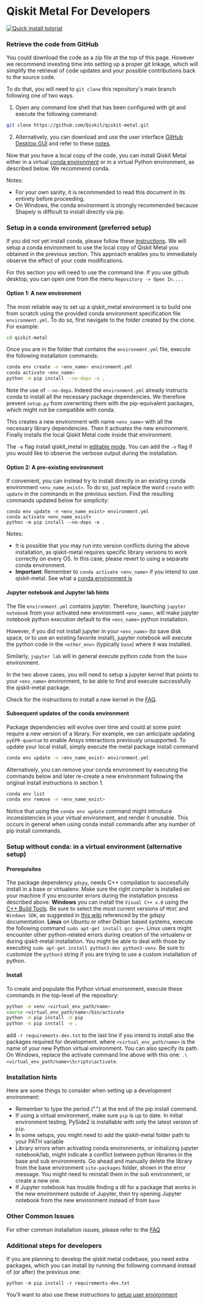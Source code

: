 # Qiskit Metal For Developers

[![Quick install tutorial](https://img.shields.io/badge/youtube-Quick_Install_Video-red.svg?logo=youtube)](https://www.youtube.com/watch?v=sYVDtnJb-ZM&ab_channel=Qiskit)
### Retrieve the code from GitHub

You could download the code as a zip file at the top of this page.
However we recommend investing time into setting up a proper git linkage, which will simplify the retrieval of code updates and your possible contributions back to the source code.

To do that, you will need to `git clone` this repository's main branch following one of two ways.

1. Open any command line shell that has been configured with git and execute the following command:
```sh
git clone https://github.com/Qiskit/qiskit-metal.git
```
2. Alternatively, you can download and use the user interface [GitHub Desktop GUI](https://desktop.github.com/) and refer to these [notes](https://help.github.com/en/desktop/contributing-to-projects/cloning-a-repository-from-github-to-github-desktop).

Now that you have a local copy of the code, you can install Qiskit Metal either in a virtual [conda environment](https://docs.conda.io/en/latest/miniconda.html) or in a virtual Python environment, as described below. We recommend conda.

Notes:

* For your own sanity, it is recommended to read this document in its entirety before proceeding.
* On Windows, the conda environment is strongly recommended because Shapely is difficult to install directly via pip.

### Setup in a conda environment (preferred setup)

If you did not yet install conda, please follow these [instructions](https://docs.conda.io/projects/conda/en/latest/user-guide/install/).
We will setup a conda environment to use the local copy of Qiskit Metal you obtained in the previous section. This approach enables you to immediately observe the effect of your code modifications.

For this section you will need to use the command line. If you use github desktop, you can open one from the menu `Repository -> Open In....`

#### Option 1: A new environment
The most reliable way to set up a qiskit_metal environment is to build one from scratch using the provided conda environment specification file `environment.yml`.
To do so, first navigate to the folder created by the clone. For example:
```sh
cd qiskit-metal
```
Once you are in the folder that contains the `environemnt.yml` file, execute the following installation commands:
```sh
conda env create -n <env_name> environment.yml
conda activate <env_name>
python -m pip install --no-deps -e .
```
Note the use of `--no-deps`. Indeed the `environment.yml` already instructs conda to install all the necessary package dependencies. We therefore prevent `setup.py` from overwriting them with the pip-equivalent packages, which might not be compatible with conda. 

This creates a new environment with name `<env_name>` with all the necessary library dependencies.
Then it activates the new environment.
Finally installs the local Qiskit Metal code inside that environment.

The `-e` flag install qiskit\_metal in [editable mode](https://pip.pypa.io/en/stable/reference/pip_install/#cmdoption-e).
You can add the `-v` flag if you would like to observe the verbose output during the installation.

#### Option 2: A pre-existing environment
If convenient, you can instead try to install directly in an existing conda environment `<env_name_exist>`. To do so, just replace the word `create` with `update` in the commands in the previous section. Find the resulting commands updated below for simplicity:
```
conda env update -n <env_name_exist> environment.yml
conda activate <env_name_exist>
python -m pip install --no-deps -e .
```

Notes:

* It is possible that you may run into version conflicts during the above installation, as qiskit-metal requires specific library versions to work correctly on every OS. In this case, please revert to using a separate conda environment.
* **Important**: Remember to `conda activate <env_name>` if you intend to use qiskit-metal.  See what a [conda environment is](https://docs.conda.io/projects/conda/en/latest/user-guide/tasks/manage-environments.html)

#### Jupyter notebook and Jupyter lab hints
The file `environment.yml` contains jupyter. Therefore, launching `jupyter notebook` from your activated new environment `<env_name>`, will make jupyter notebook python execution default to the `<env_name>` python installation.

However, if you did not install jupyter in your `<env_name>` (to save disk space, or to use an existing favorite install), jupyter notebook will execute the python code in the `<other_env>` (typically `base`) where it was installed.

Similarly, `jupyter lab` will in general execute python code from the `base` environment.

In the two above cases, you will need to setup a jupyter kernel that points to your `<env_name>` environment, to be able to find and execute successfully the qiskit-metal package.

Check for the instructions to install a new kernel in the [FAQ](https://qiskit.org/documentation/metal/faq.html).

#### Subsequent updates of the conda environment

Package dependencies will evolve over time and could at some point require a new version of a library.
For example, we can anticipate updating `pyEPR-quantum` to enable Ansys interactions previously unsupported.
To update your local install, simply execute the metal package install command
```sh
conda env update -n <env_name_exist> environment.yml
``` 
Alternatively, you can remove your conda environment by executing the commands below and later re-create a new environment following the original install instructions in section 1.
```sh
conda env list
conda env remove -n <env_name_exist>
``` 
Notice that using the `conda env update` command might introduce inconsistencies in your virtual environment, and render it unusable. This occurs in general when using conda install commands after any number of pip install commands.

### Setup without conda: in a virtual environment (alternative setup)

#### Prerequisites
The package dependency `gdspy`, needs C++ compilation to successfully install in a base or virtualenv. Make sure the right compiler is installed on your machine if you encounter errors during the installation process described above.
**Windows** you can install the `Visual C++ x.0` using the [C++ Build Tools](https://visualstudio.microsoft.com/visual-cpp-build-tools/). Be sure to select the most current versions of `MSVC` and `Windows SDK`, as suggested in [this wiki](https://wiki.python.org/moin/WindowsCompilers) referenced by the gdspy documentation.
**Linux** on Ubuntu or other Debian based systems, execute the following command `sudo apt-get install gcc g++`. Linux users might encounter other python-related errors during creation of the virtualenv or during qiskit-metal installation. You might be able to deal with those by executing `sudo apt-get install python3-dev python3-venv`. Be sure to customize the `python3` string if you are trying to use a custom installation of python.

#### Install
To create and populate the Python virtual environment, execute these commands in the top-level of the repository:
```sh
python -m venv <virtual_env_path/name>
source <virtual_env_path/name>/bin/activate
python -m pip install -U pip
python -m pip install -e .
```
add `-r requirements-dev.txt` to the last line if you intend to install also the packages required for development.
where `<virtual_env_path/name>` is the name of your new Python virtual environment. You can also specify its path. On Windows, replace the activate command line above with this one: `.\<virtual_env_path/name>\Scripts\activate`.

### Installation hints

Here are some things to consider when setting up a development environment:
* Remember to type the period (".") at the end of the pip install command.
* If using a virtual environment, make sure `pip` is up to date. In initial environment testing, PySide2 is installable with only the latest version of `pip`.
* In some setups, you might need to add the qiskit-metal folder path to your PATH variable
* Library errors when activating conda environments, or initializing jupyter notebook/lab, might indicate a conflict between python libraries in the base and sub environments. Go ahead and manually delete the library from the base environment `site-packages` folder, shown in the error message. You might need to reinstall them in the sub environment, or create a new one.
* If Jupyter notebook has trouble finding a dll for a package that works in the new environment outside of Jupyter, then try opening Jupyter notebook from the new environment instead of from `base`

### Other Common Issues

For other common installation issues, please refer to the [FAQ](https://qiskit.org/documentation/metal/faq.html)

### Additional steps for developers

If you are planning to develop the qiskit metal codebase, you need extra packages, which you can install by running the following command instead of (or after) the previous one:
```
python -m pip install -r requirements-dev.txt
```
You'll want to also use these instructions to [setup user environment](/docs/NEW_DEVELOPER_SETUP.md)

